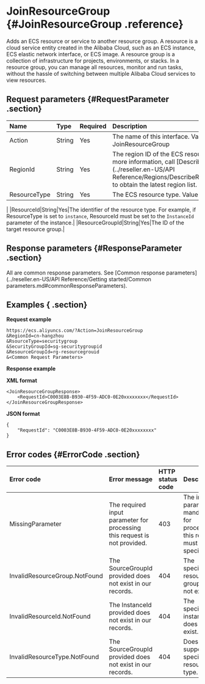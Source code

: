 # JoinResourceGroup {#JoinResourceGroup .reference}

Adds an ECS resource or service to another resource group. A resource is a cloud service entity created in the Alibaba Cloud, such as an ECS instance, ECS elastic network interface, or ECS image. A resource group is a collection of infrastructure for projects, environments, or stacks. In a resource group, you can manage all resources, monitor and run tasks, without the hassle of switching between multiple Alibaba Cloud services to view resources.

## Request parameters {#RequestParameter .section}

|Name|Type|Required|Description|
|:---|:---|:-------|:----------|
|Action|String|Yes|The name of this interface. Value: JoinResourceGroup|
|RegionId|String|Yes|The region ID of the ECS resource.For more information, call [DescribeRegions](../reseller.en-US/API Reference/Regions/DescribeRegions.md#) to obtain the latest region list.|
|ResourceType|String|Yes|The ECS resource type. Value: instance | disk | snapshot | image | securitygroup | ddh | eni | keypair | launchtemplateThese parameters are case-sensitive.

|
|ResourceId|String|Yes|The identifier of the resource type. For example, if ResourceType is set to `instance`, ResourceId must be set to the `InstanceId` parameter of the instance.|
|ResourceGroupId|String|Yes|The ID of the target resource group.|

## Response parameters {#ResponseParameter .section}

All are common response parameters. See [Common response parameters](../reseller.en-US/API Reference/Getting started/Common parameters.md#commonResponseParameters).

## Examples { .section}

**Request example** 

```
https://ecs.aliyuncs.com/?Action=JoinResourceGroup
&RegionId=cn-hangzhou
&RsourceType=securitygroup
&SecurityGroupId=sg-securitygroupid
&ResourceGroupId=rg-resourcegrouid
&<Common Request Parameters>
```

**Response example**

**XML format**

```
<JoinResourceGroupResponse>
    <RequestId>C0003E8B-B930-4F59-ADC0-0E20xxxxxxxx</RequestId>
</JoinResourceGroupResponse>
```

**JSON format**

```
{
    "RequestId": "C0003E8B-B930-4F59-ADC0-0E20xxxxxxxx"
}
```

## Error codes {#ErrorCode .section}

|Error code|Error message|HTTP status code|Description|
|:---------|:------------|:---------------|:----------|
|MissingParameter|The required input parameter for processing this request is not provided.|403|The input parameter mandatory for processing this request must be specified.|
|InvalidResourceGroup.NotFound|The SourceGroupId provided does not exist in our records.|404|The specified resource group does not exist.|
|InvalidResourceId.NotFound|The InstanceId provided does not exist in our records.|404|The specified instance ID does not exist.|
|InvalidResourceType.NotFound|The SourceGroupId provided does not exist in our records.|404|Does not support the specified resource type.|

